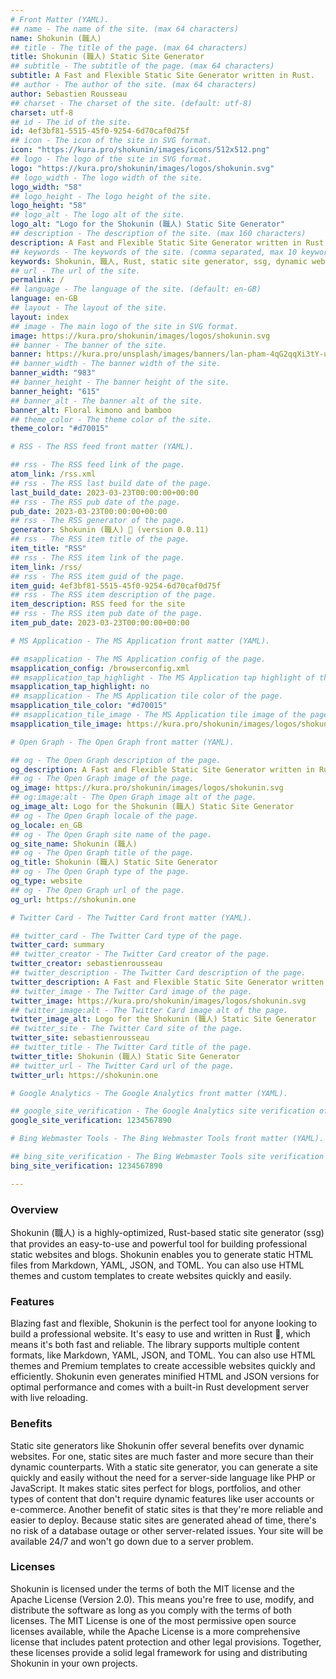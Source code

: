 ```yaml
---
# Front Matter (YAML).
## name - The name of the site. (max 64 characters)
name: Shokunin (職人)
## title - The title of the page. (max 64 characters)
title: Shokunin (職人) Static Site Generator
## subtitle - The subtitle of the page. (max 64 characters)
subtitle: A Fast and Flexible Static Site Generator written in Rust.
## author - The author of the site. (max 64 characters)
author: Sebastien Rousseau
## charset - The charset of the site. (default: utf-8)
charset: utf-8
## id - The id of the site.
id: 4ef3bf81-5515-45f0-9254-6d70caf0d75f
## icon - The icon of the site in SVG format.
icon: "https://kura.pro/shokunin/images/icons/512x512.png"
## logo - The logo of the site in SVG format.
logo: "https://kura.pro/shokunin/images/logos/shokunin.svg"
## logo_width - The logo width of the site.
logo_width: "58"
## logo_height - The logo height of the site.
logo_height: "58"
## logo_alt - The logo alt of the site.
logo_alt: "Logo for the Shokunin (職人) Static Site Generator"
## description - The description of the site. (max 160 characters)
description: A Fast and Flexible Static Site Generator written in Rust.
## keywords - The keywords of the site. (comma separated, max 10 keywords)
keywords: Shokunin, 職人, Rust, static site generator, ssg, dynamic websites, HTML themes, templates, Markdown, YAML, JSON, TOML
## url - The url of the site.
permalink: /
## language - The language of the site. (default: en-GB)
language: en-GB
## layout - The layout of the site.
layout: index
## image - The main logo of the site in SVG format.
image: https://kura.pro/shokunin/images/logos/shokunin.svg
## banner - The banner of the site.
banner: https://kura.pro/unsplash/images/banners/lan-pham-4qG2qqXi3tY-unsplash.jpg
## banner_width - The banner width of the site.
banner_width: "983"
## banner_height - The banner height of the site.
banner_height: "615"
## banner_alt - The banner alt of the site.
banner_alt: Floral kimono and bamboo
## theme_color - The theme color of the site.
theme_color: "#d70015"

# RSS - The RSS feed front matter (YAML).

## rss - The RSS feed link of the page.
atom_link: /rss.xml
## rss - The RSS last build date of the page.
last_build_date: 2023-03-23T00:00:00+00:00
## rss - The RSS pub date of the page.
pub_date: 2023-03-23T00:00:00+00:00
## rss - The RSS generator of the page.
generator: Shokunin (職人) 🦀 (version 0.0.11)
## rss - The RSS item title of the page.
item_title: "RSS"
## rss - The RSS item link of the page.
item_link: /rss/
## rss - The RSS item guid of the page.
item_guid: 4ef3bf81-5515-45f0-9254-6d70caf0d75f
## rss - The RSS item description of the page.
item_description: RSS feed for the site
## rss - The RSS item pub date of the page.
item_pub_date: 2023-03-23T00:00:00+00:00

# MS Application - The MS Application front matter (YAML).

## msapplication - The MS Application config of the page.
msapplication_config: /browserconfig.xml
## msapplication_tap_highlight - The MS Application tap highlight of the page.
msapplication_tap_highlight: no
## msapplication - The MS Application tile color of the page.
msapplication_tile_color: "#d70015"
## msapplication_tile_image - The MS Application tile image of the page.
msapplication_tile_image: https://kura.pro/shokunin/images/logos/shokunin.svg

# Open Graph - The Open Graph front matter (YAML).

## og - The Open Graph description of the page.
og_description: A Fast and Flexible Static Site Generator written in Rust.
## og - The Open Graph image of the page.
og_image: https://kura.pro/shokunin/images/logos/shokunin.svg
## og:image:alt - The Open Graph image alt of the page.
og_image_alt: Logo for the Shokunin (職人) Static Site Generator
## og - The Open Graph locale of the page.
og_locale: en_GB
## og - The Open Graph site name of the page.
og_site_name: Shokunin (職人)
## og - The Open Graph title of the page.
og_title: Shokunin (職人) Static Site Generator
## og - The Open Graph type of the page.
og_type: website
## og - The Open Graph url of the page.
og_url: https://shokunin.one

# Twitter Card - The Twitter Card front matter (YAML).

## twitter_card - The Twitter Card type of the page.
twitter_card: summary
## twitter_creator - The Twitter Card creator of the page.
twitter_creator: sebastienrousseau
## twitter_description - The Twitter Card description of the page.
twitter_description: A Fast and Flexible Static Site Generator written in Rust.
## twitter_image - The Twitter Card image of the page.
twitter_image: https://kura.pro/shokunin/images/logos/shokunin.svg
## twitter_image:alt - The Twitter Card image alt of the page.
twitter_image_alt: Logo for the Shokunin (職人) Static Site Generator
## twitter_site - The Twitter Card site of the page.
twitter_site: sebastienrousseau
## twitter_title - The Twitter Card title of the page.
twitter_title: Shokunin (職人) Static Site Generator
## twitter_url - The Twitter Card url of the page.
twitter_url: https://shokunin.one

# Google Analytics - The Google Analytics front matter (YAML).

## google_site_verification - The Google Analytics site verification of the page.
google_site_verification: 1234567890

# Bing Webmaster Tools - The Bing Webmaster Tools front matter (YAML).

## bing_site_verification - The Bing Webmaster Tools site verification of the page.
bing_site_verification: 1234567890

---
```


### Overview

Shokunin (職人) is a highly-optimized, Rust-based static site generator (ssg) that provides an easy-to-use and powerful tool for building professional static websites and blogs. Shokunin enables you to generate static HTML files from Markdown, YAML, JSON, and TOML. You can also use HTML themes and custom templates to create websites quickly and easily.

### Features

Blazing fast and flexible, Shokunin is the perfect tool for anyone looking to build a professional website. It's easy to use and written in Rust 🦀, which means it's both fast and reliable. The library supports multiple content formats, like Markdown, YAML, JSON, and TOML. You can also use HTML themes and Premium templates to create accessible websites quickly and efficiently. Shokunin even generates minified HTML and JSON versions for optimal performance and comes with a built-in Rust development server with live reloading.

### Benefits

Static site generators like Shokunin offer several benefits over dynamic websites. For one, static sites are much faster and more secure than their dynamic counterparts. With a static site generator, you can generate a site quickly and easily without the need for a server-side language like PHP or JavaScript. It makes static sites perfect for blogs, portfolios, and other types of content that don't require dynamic features like user accounts or e-commerce. Another benefit of static sites is that they're more reliable and easier to deploy. Because static sites are generated ahead of time, there's no risk of a database outage or other server-related issues. Your site will be available 24/7 and won't go down due to a server problem.

### Licenses

Shokunin is licensed under the terms of both the MIT license and the Apache License (Version 2.0). This means you're free to use, modify, and distribute the software as long as you comply with the terms of both licenses. The MIT License is one of the most permissive open source licenses available, while the Apache License is a more comprehensive license that includes patent protection and other legal provisions. Together, these licenses provide a solid legal framework for using and distributing Shokunin in your own projects.
